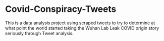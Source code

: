 # Covid-Conspiracy-Tweets
This is a data analysis project using scraped tweets to try to determine at what point the world started taking the Wuhan Lab Leak COVID origin story seriously through Tweet analysis.

